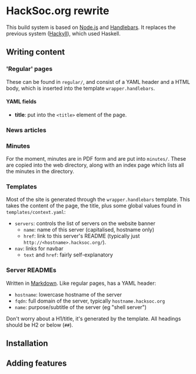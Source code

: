 HackSoc.org rewrite
===

This build system is based on [Node.js][nodejs] and [Handlebars]. It replaces the previous system ([Hackyll]), which used Haskell.

## Writing content

### 'Regular' pages
These can be found in `regular/`, and consist of a YAML header and a HTML body, which is inserted into the template `wrapper.handlebars`.

#### YAML fields
 - **title**: put into the `<title>` element of the page.

### News articles
<!-- TODO document when this section is finished -->

### Minutes
For the moment, minutes are in PDF form and are put into `minutes/`. These are copied into the web directory, along with an index page which lists all the minutes in the directory.

### Templates
Most of the site is generated through the `wrapper.handlebars` template. This takes the content of the page, the title, plus some global values found in `templates/context.yaml`:

 - `servers`: controls the list of servers on the website banner
    - `name`: name of this server (capitalised, hostname only)
    - `href`: link to this server's README (typically just `http://<hostname>.hacksoc.org/`).
 - `nav`: links for navbar
    - `text` and `href`: fairly self-explanatory


### Server READMEs
Written in [Markdown]. Like regular pages, has a YAML header:
 - `hostname`: lowercase hostname of the server
 - `fqdn`: full domain of the server, typically `hostname.hacksoc.org`
 - `name`: purpose/subtitle of the server (eg "shell server")

Don't worry about a H1/title, it's generated by the template. All headings should be H2 or below (`##`).

## Installation

## Adding features

[nodejs]: https://nodejs.org/en/
[Handlebars]: https://handlebarsjs.com/
[Markdown]: https://daringfireball.net/projects/markdown/syntax
[Hackyll]: https://github.com/HackSoc/hacksoc.org/tree/master
<!-- TODO add tag before migration and link here -->
